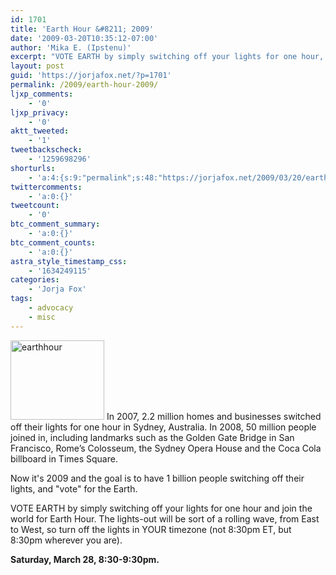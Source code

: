 ```yaml
---
id: 1701
title: 'Earth Hour &#8211; 2009'
date: '2009-03-20T10:35:12-07:00'
author: 'Mika E. (Ipstenu)'
excerpt: "VOTE EARTH by simply switching off your lights for one hour, and join the world for Earth Hour.\n\n<strong>Saturday, March 28, 8:30-9:30pm.</strong>"
layout: post
guid: 'https://jorjafox.net/?p=1701'
permalink: /2009/earth-hour-2009/
ljxp_comments:
    - '0'
ljxp_privacy:
    - '0'
aktt_tweeted:
    - '1'
tweetbackscheck:
    - '1259698296'
shorturls:
    - 'a:4:{s:9:"permalink";s:48:"https://jorjafox.net/2009/03/20/earth-hour-2009/";s:7:"tinyurl";s:25:"http://tinyurl.com/deyb4f";s:4:"isgd";s:18:"http://is.gd/53kmL";s:5:"bitly";s:20:"http://bit.ly/6Uo0wW";}'
twittercomments:
    - 'a:0:{}'
tweetcount:
    - '0'
btc_comment_summary:
    - 'a:0:{}'
btc_comment_counts:
    - 'a:0:{}'
astra_style_timestamp_css:
    - '1634249115'
categories:
    - 'Jorja Fox'
tags:
    - advocacy
    - misc
---
```


<a href="http://www.earthhour.org"><img src="//static.jorjafox.net/wordpress/2009/03/earthhour.jpg" alt="earthhour" title="earthhour" width="150" height="127" class="alignleft size-full wp-image-1702" /></a> In 2007, 2.2 million homes and businesses switched off their lights for one hour in Sydney, Australia.  In 2008, 50 million people joined in, including landmarks such as the Golden Gate Bridge in San Francisco, Rome’s Colosseum, the Sydney Opera House and the Coca Cola billboard in Times Square.

Now it's 2009 and the goal is to have 1 billion people switching off their lights, and "vote" for the Earth.

VOTE EARTH by simply switching off your lights for one hour and join the world for Earth Hour.  The lights-out will be sort of a rolling wave, from East to West, so turn off the lights in YOUR timezone (not 8:30pm ET, but 8:30pm wherever you are).

<strong>Saturday, March 28, 8:30-9:30pm.</strong>